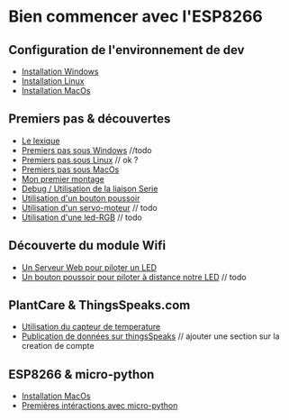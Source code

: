 Bien commencer avec l'ESP8266
=============================

Configuration de l'environnement de dev
----------------------------------------

- [Installation Windows](docs/install-win.md)
- [Installation Linux](docs/install-linux.md)
- [Installation MacOs](docs/install-macos.md)

Premiers pas & découvertes
--------------------------

- [Le lexique](docs/lexique.md)
- [Premiers pas sous Windows](docs/first_step-windows.md) //todo
- [Premiers pas sous Linux](docs/first_step-linux.md) // ok ?
- [Premiers pas sous MacOs](docs/first_step-macos.md)
- [Mon premier montage](arduino/blink-led/README.md)
- [Debug / Utilisation de la liaison Serie](arduino/Serial/readme.md)
- [Utilisation d'un bouton poussoir](arduino/push-button/README.md)
- [Utilisation d'un servo-moteur](arduino/servo-motor/README.md) // todo
- [Utilisation d'une led-RGB](arduino/servo-motor/README.md) // todo

Découverte du module Wifi
-------------------------

- [Un Serveur Web pour piloter un LED](arduino/simple-led-server/README.md)
- [Un bouton poussoir pour piloter à distance notre LED](arduino/push-button-client/README.md) // todo

PlantCare & ThingsSpeaks.com
----------------------------

- [Utilisation du capteur de temperature](arduino/temperature-sensor/README.md)
- [Publication de données sur thingsSpeaks](arduino/plantcare-thingsspeaks/README.md) // ajouter une section sur la creation de compte

ESP8266 & micro-python
----------------------

- [Installation MacOs](docs/install-micropython-macos.md)
- [Premières intéractions avec micro-python](microPython/readme.md)
